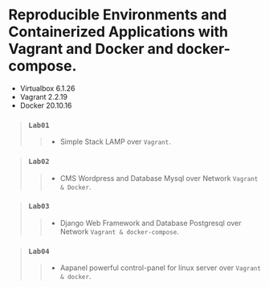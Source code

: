 # Reproducible Environments and Containerized Applications with Vagrant and Docker and docker-compose.

- Virtualbox 6.1.26
- Vagrant 2.2.19
- Docker 20.10.16

> ### `Lab01`
>> - Simple Stack LAMP over `Vagrant`.

> ### `Lab02`
>> - CMS Wordpress and Database Mysql over Network `Vagrant & Docker`.

> ### `Lab03`
>> - Django Web Framework and Database Postgresql over Network `Vagrant & docker-compose`.

> ### `Lab04`
>> - Aapanel powerful control-panel for linux server over `Vagrant & docker`.